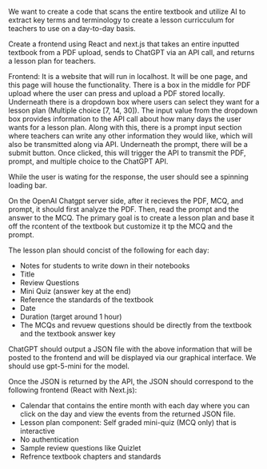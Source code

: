 We want to create a code that scans the entire textbook and utilize AI to extract key terms and terminology to create a lesson curricculum for teachers to use on a day-to-day basis. 

Create a frontend using React and next.js that takes an entire inputted textbook from a PDF upload, sends to ChatGPT via an API call, and returns a lesson plan for teachers. 

Frontend:
It is a website that will run in localhost. It will be one page, and this page will house the functionality. There is a box in the middle for PDF upload where the user can press and upload a PDF stored locally. Underneath there is a dropdown box where users can select they want for a lesson plan (Multiple choice [7, 14, 30]). The input value from the dropdown box provides information to the API call about how many days the user wants for a lesson plan. Along with this, there is a prompt input section where teachers can write any other information they would like, which will also be transmitted along via API. Underneath the prompt, there will be a submit button. Once clicked, this will trigger the API to transmit the PDF, prompt, and multiple choice to the ChatGPT API. 

While the user is wating for the response, the user should see a spinning loading bar.

On the OpenAI Chatgpt server side, after it recieves the PDF, MCQ, and prompt, it should first analyze the PDF. Then, read the prompt and the answer to the MCQ. The primary goal is to create a lesson plan and base it off the rcontent of the textbook but customize it tp the MCQ and the prompt. 

The lesson plan should concist of the following for each day:
- Notes for students to write down in their notebooks
- Title
- Review Questions
- Mini Quiz (answer key at the end)
- Reference the standards of the textbook
- Date
- Duration (target around 1 hour)
- The MCQs and revuew questions should be directly from the textbook and the textbook answer key

ChatGPT should output a JSON file with the above information that will be posted to the frontend and will be displayed via our graphical interface. We should use gpt-5-mini for the model. 

Once the JSON is returned by the API, the JSON should correspond to the following frontend (React with Next.js):
- Calendar that contains the entire month with each day where you can click on the day and view the events from the returned JSON file.
- Lesson plan component: Self graded mini-quiz (MCQ only) that is interactive
- No authentication
- Sample review questions like Quizlet
- Refrence textbook chapters and standards